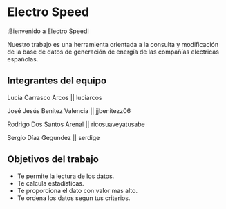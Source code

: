 # Electro Speed
¡Bienvenido a Electro Speed!

Nuestro trabajo es una herramienta orientada 
a la consulta y modificación de la base de datos 
de generación de energía de las compañías electricas españolas.

## Integrantes del equipo

Lucía Carrasco Arcos        || luciarcos

José Jesús Benitez Valencia || jjbenitezz06

Rodrigo Dos Santos Arenal   || ricosuaveyatusabe

Sergio Díaz Gegundez        || serdige 

## Objetivos del trabajo

- Te permite la lectura de los datos.
- Te calcula estadisticas.
- Te proporciona el dato con valor mas alto.
- Te ordena los datos segun tus criterios.
